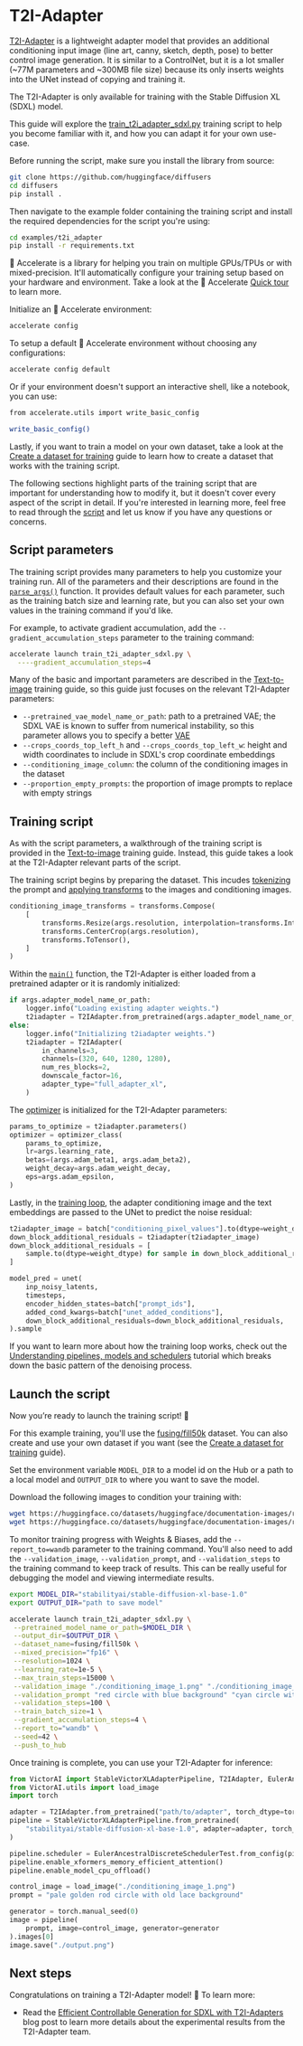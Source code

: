 <!--Copyright 2023 The HuggingFace Team. All rights reserved.

Licensed under the Apache License, Version 2.0 (the "License"); you may not use this file except in compliance with
the License. You may obtain a copy of the License at

http://www.apache.org/licenses/LICENSE-2.0

Unless required by applicable law or agreed to in writing, software distributed under the License is distributed on
an "AS IS" BASIS, WITHOUT WARRANTIES OR CONDITIONS OF ANY KIND, either express or implied. See the License for the
specific language governing permissions and limitations under the License.
-->

# T2I-Adapter

[T2I-Adapter]((https://hf.co/papers/2302.08453)) is a lightweight adapter model that provides an additional conditioning input image (line art, canny, sketch, depth, pose) to better control image generation. It is similar to a ControlNet, but it is a lot smaller (~77M parameters and ~300MB file size) because its only inserts weights into the UNet instead of copying and training it.

The T2I-Adapter is only available for training with the Stable Diffusion XL (SDXL) model.

This guide will explore the [train_t2i_adapter_sdxl.py](https://github.com/huggingface/diffusers/blob/main/examples/t2i_adapter/train_t2i_adapter_sdxl.py) training script to help you become familiar with it, and how you can adapt it for your own use-case.

Before running the script, make sure you install the library from source:

```bash
git clone https://github.com/huggingface/diffusers
cd diffusers
pip install .
```

Then navigate to the example folder containing the training script and install the required dependencies for the script you're using:

```bash
cd examples/t2i_adapter
pip install -r requirements.txt
```

<Tip>

🤗 Accelerate is a library for helping you train on multiple GPUs/TPUs or with mixed-precision. It'll automatically configure your training setup based on your hardware and environment. Take a look at the 🤗 Accelerate [Quick tour](https://huggingface.co/docs/accelerate/quicktour) to learn more.

</Tip>

Initialize an 🤗 Accelerate environment:

```bash
accelerate config
```

To setup a default 🤗 Accelerate environment without choosing any configurations:

```bash
accelerate config default
```

Or if your environment doesn't support an interactive shell, like a notebook, you can use:

```bash
from accelerate.utils import write_basic_config

write_basic_config()
```

Lastly, if you want to train a model on your own dataset, take a look at the [Create a dataset for training](create_dataset) guide to learn how to create a dataset that works with the training script.

<Tip>

The following sections highlight parts of the training script that are important for understanding how to modify it, but it doesn't cover every aspect of the script in detail. If you're interested in learning more, feel free to read through the [script](https://github.com/huggingface/diffusers/blob/main/examples/t2i_adapter/train_t2i_adapter_sdxl.py) and let us know if you have any questions or concerns.

</Tip>

## Script parameters

The training script provides many parameters to help you customize your training run. All of the parameters and their descriptions are found in the [`parse_args()`](https://github.com/huggingface/diffusers/blob/aab6de22c33cc01fb7bc81c0807d6109e2c998c9/examples/t2i_adapter/train_t2i_adapter_sdxl.py#L233) function. It provides default values for each parameter, such as the training batch size and learning rate, but you can also set your own values in the training command if you'd like.

For example, to activate gradient accumulation, add the `--gradient_accumulation_steps` parameter to the training command:

```bash
accelerate launch train_t2i_adapter_sdxl.py \
  ----gradient_accumulation_steps=4
```

Many of the basic and important parameters are described in the [Text-to-image](text2image#script-parameters) training guide, so this guide just focuses on the relevant T2I-Adapter parameters:

- `--pretrained_vae_model_name_or_path`: path to a pretrained VAE; the SDXL VAE is known to suffer from numerical instability, so this parameter allows you to specify a better [VAE](https://huggingface.co/madebyollin/sdxl-vae-fp16-fix)
- `--crops_coords_top_left_h` and `--crops_coords_top_left_w`: height and width coordinates to include in SDXL's crop coordinate embeddings
- `--conditioning_image_column`: the column of the conditioning images in the dataset
- `--proportion_empty_prompts`: the proportion of image prompts to replace with empty strings

## Training script

As with the script parameters, a walkthrough of the training script is provided in the [Text-to-image](text2image#training-script) training guide. Instead, this guide takes a look at the T2I-Adapter relevant parts of the script.

The training script begins by preparing the dataset. This incudes [tokenizing](https://github.com/huggingface/diffusers/blob/aab6de22c33cc01fb7bc81c0807d6109e2c998c9/examples/t2i_adapter/train_t2i_adapter_sdxl.py#L674) the prompt and [applying transforms](https://github.com/huggingface/diffusers/blob/aab6de22c33cc01fb7bc81c0807d6109e2c998c9/examples/t2i_adapter/train_t2i_adapter_sdxl.py#L714) to the images and conditioning images.

```py
conditioning_image_transforms = transforms.Compose(
    [
        transforms.Resize(args.resolution, interpolation=transforms.InterpolationMode.BILINEAR),
        transforms.CenterCrop(args.resolution),
        transforms.ToTensor(),
    ]
)
```

Within the [`main()`](https://github.com/huggingface/diffusers/blob/aab6de22c33cc01fb7bc81c0807d6109e2c998c9/examples/t2i_adapter/train_t2i_adapter_sdxl.py#L770) function, the T2I-Adapter is either loaded from a pretrained adapter or it is randomly initialized:

```py
if args.adapter_model_name_or_path:
    logger.info("Loading existing adapter weights.")
    t2iadapter = T2IAdapter.from_pretrained(args.adapter_model_name_or_path)
else:
    logger.info("Initializing t2iadapter weights.")
    t2iadapter = T2IAdapter(
        in_channels=3,
        channels=(320, 640, 1280, 1280),
        num_res_blocks=2,
        downscale_factor=16,
        adapter_type="full_adapter_xl",
    )
```

The [optimizer](https://github.com/huggingface/diffusers/blob/aab6de22c33cc01fb7bc81c0807d6109e2c998c9/examples/t2i_adapter/train_t2i_adapter_sdxl.py#L952) is initialized for the T2I-Adapter parameters:

```py
params_to_optimize = t2iadapter.parameters()
optimizer = optimizer_class(
    params_to_optimize,
    lr=args.learning_rate,
    betas=(args.adam_beta1, args.adam_beta2),
    weight_decay=args.adam_weight_decay,
    eps=args.adam_epsilon,
)
```

Lastly, in the [training loop](https://github.com/huggingface/diffusers/blob/aab6de22c33cc01fb7bc81c0807d6109e2c998c9/examples/t2i_adapter/train_t2i_adapter_sdxl.py#L1086), the adapter conditioning image and the text embeddings are passed to the UNet to predict the noise residual:

```py
t2iadapter_image = batch["conditioning_pixel_values"].to(dtype=weight_dtype)
down_block_additional_residuals = t2iadapter(t2iadapter_image)
down_block_additional_residuals = [
    sample.to(dtype=weight_dtype) for sample in down_block_additional_residuals
]

model_pred = unet(
    inp_noisy_latents,
    timesteps,
    encoder_hidden_states=batch["prompt_ids"],
    added_cond_kwargs=batch["unet_added_conditions"],
    down_block_additional_residuals=down_block_additional_residuals,
).sample
```

If you want to learn more about how the training loop works, check out the [Understanding pipelines, models and schedulers](../using-diffusers/write_own_pipeline) tutorial which breaks down the basic pattern of the denoising process.

## Launch the script

Now you’re ready to launch the training script! 🚀

For this example training, you'll use the [fusing/fill50k](https://huggingface.co/datasets/fusing/fill50k) dataset. You can also create and use your own dataset if you want (see the [Create a dataset for training](https://moon-ci-docs.huggingface.co/docs/diffusers/pr_5512/en/training/create_dataset) guide).

Set the environment variable `MODEL_DIR` to a model id on the Hub or a path to a local model and `OUTPUT_DIR` to where you want to save the model.

Download the following images to condition your training with:

```bash
wget https://huggingface.co/datasets/huggingface/documentation-images/resolve/main/diffusers/controlnet_training/conditioning_image_1.png
wget https://huggingface.co/datasets/huggingface/documentation-images/resolve/main/diffusers/controlnet_training/conditioning_image_2.png
```

<Tip>

To monitor training progress with Weights & Biases, add the `--report_to=wandb` parameter to the training command. You'll also need to add the `--validation_image`, `--validation_prompt`, and `--validation_steps` to the training command to keep track of results. This can be really useful for debugging the model and viewing intermediate results.

</Tip>

```bash
export MODEL_DIR="stabilityai/stable-diffusion-xl-base-1.0"
export OUTPUT_DIR="path to save model"

accelerate launch train_t2i_adapter_sdxl.py \
 --pretrained_model_name_or_path=$MODEL_DIR \
 --output_dir=$OUTPUT_DIR \
 --dataset_name=fusing/fill50k \
 --mixed_precision="fp16" \
 --resolution=1024 \
 --learning_rate=1e-5 \
 --max_train_steps=15000 \
 --validation_image "./conditioning_image_1.png" "./conditioning_image_2.png" \
 --validation_prompt "red circle with blue background" "cyan circle with brown floral background" \
 --validation_steps=100 \
 --train_batch_size=1 \
 --gradient_accumulation_steps=4 \
 --report_to="wandb" \
 --seed=42 \
 --push_to_hub
```

Once training is complete, you can use your T2I-Adapter for inference:

```py
from VictorAI import StableVictorXLAdapterPipeline, T2IAdapter, EulerAncestralDiscreteSchedulerTest
from VictorAI.utils import load_image
import torch

adapter = T2IAdapter.from_pretrained("path/to/adapter", torch_dtype=torch.float16)
pipeline = StableVictorXLAdapterPipeline.from_pretrained(
    "stabilityai/stable-diffusion-xl-base-1.0", adapter=adapter, torch_dtype=torch.float16
)

pipeline.scheduler = EulerAncestralDiscreteSchedulerTest.from_config(pipe.scheduler.config)
pipeline.enable_xformers_memory_efficient_attention()
pipeline.enable_model_cpu_offload()

control_image = load_image("./conditioning_image_1.png")
prompt = "pale golden rod circle with old lace background"

generator = torch.manual_seed(0)
image = pipeline(
    prompt, image=control_image, generator=generator
).images[0]
image.save("./output.png")
```

## Next steps

Congratulations on training a T2I-Adapter model! 🎉 To learn more:

- Read the [Efficient Controllable Generation for SDXL with T2I-Adapters](https://www.cs.cmu.edu/~custom-diffusion/) blog post to learn more details about the experimental results from the T2I-Adapter team.
